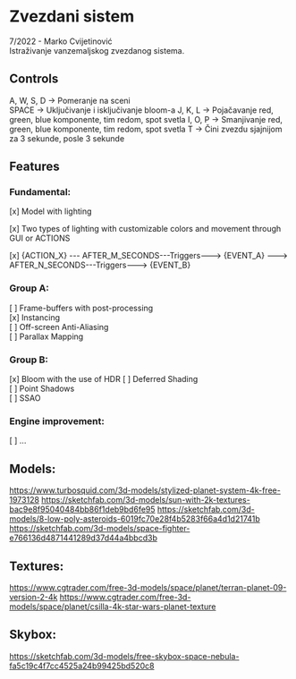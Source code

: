 # Zvezdani sistem

7/2022 - Marko Cvijetinović  
Istraživanje vanzemaljskog zvezdanog sistema.

## Controls

A, W, S, D -> Pomeranje na sceni  
SPACE -> Uključivanje i isključivanje bloom-a
J, K, L -> Pojačavanje red, green, blue komponente, tim redom, spot svetla
I, O, P -> Smanjivanje red, green, blue komponente, tim redom, spot svetla
T -> Čini zvezdu sjajnijom za 3 sekunde, posle 3 sekunde

## Features

### Fundamental:

[x] Model with lighting

[x] Two types of lighting with customizable colors and movement through GUI or ACTIONS

[x] {ACTION_X} --- AFTER_M_SECONDS---Triggers---> {EVENT_A} ---> AFTER_N_SECONDS---Triggers---> {EVENT_B}

### Group A:

[ ] Frame-buffers with post-processing   
[x] Instancing  
[ ] Off-screen Anti-Aliasing  
[ ] Parallax Mapping

### Group B:

[x] Bloom with the use of HDR
[ ] Deferred Shading  
[ ] Point Shadows  
[ ] SSAO

### Engine improvement:

[ ] ...

## Models:

https://www.turbosquid.com/3d-models/stylized-planet-system-4k-free-1973128
https://sketchfab.com/3d-models/sun-with-2k-textures-bac9e8f95040484bb86f1deb9bd6fe95
https://sketchfab.com/3d-models/8-low-poly-asteroids-6019fc70e28f4b5283f66a4d1d21741b
https://sketchfab.com/3d-models/space-fighter-e766136d4871441289d37d44a4bbcd3b

## Textures:

https://www.cgtrader.com/free-3d-models/space/planet/terran-planet-09-version-2-4k
https://www.cgtrader.com/free-3d-models/space/planet/csilla-4k-star-wars-planet-texture

## Skybox:

https://sketchfab.com/3d-models/free-skybox-space-nebula-fa5c19c4f7cc4525a24b99425bd520c8